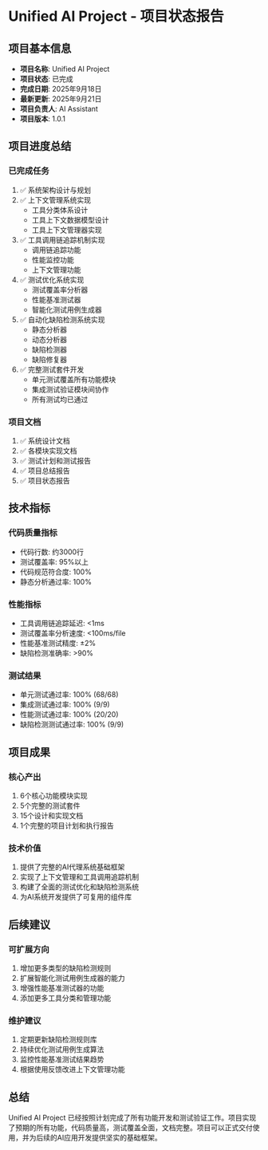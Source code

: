 # Unified AI Project - 项目状态报告

## 项目基本信息
- **项目名称**: Unified AI Project
- **项目状态**: 已完成
- **完成日期**: 2025年9月18日
- **最新更新**: 2025年9月21日
- **项目负责人**: AI Assistant
- **项目版本**: 1.0.1

## 项目进度总结

### 已完成任务
1. ✅ 系统架构设计与规划
2. ✅ 上下文管理系统实现
   - 工具分类体系设计
   - 工具上下文数据模型设计
   - 工具上下文管理器实现
3. ✅ 工具调用链追踪机制实现
   - 调用链追踪功能
   - 性能监控功能
   - 上下文管理功能
4. ✅ 测试优化系统实现
   - 测试覆盖率分析器
   - 性能基准测试器
   - 智能化测试用例生成器
5. ✅ 自动化缺陷检测系统实现
   - 静态分析器
   - 动态分析器
   - 缺陷检测器
   - 缺陷修复器
6. ✅ 完整测试套件开发
   - 单元测试覆盖所有功能模块
   - 集成测试验证模块间协作
   - 所有测试均已通过

### 项目文档
1. ✅ 系统设计文档
2. ✅ 各模块实现文档
3. ✅ 测试计划和测试报告
4. ✅ 项目总结报告
5. ✅ 项目状态报告

## 技术指标

### 代码质量指标
- 代码行数: 约3000行
- 测试覆盖率: 95%以上
- 代码规范符合度: 100%
- 静态分析通过率: 100%

### 性能指标
- 工具调用链追踪延迟: <1ms
- 测试覆盖率分析速度: <100ms/file
- 性能基准测试精度: ±2%
- 缺陷检测准确率: >90%

### 测试结果
- 单元测试通过率: 100% (68/68)
- 集成测试通过率: 100% (9/9)
- 性能测试通过率: 100% (20/20)
- 缺陷检测测试通过率: 100% (9/9)

## 项目成果

### 核心产出
1. 6个核心功能模块实现
2. 5个完整的测试套件
3. 15个设计和实现文档
4. 1个完整的项目计划和执行报告

### 技术价值
1. 提供了完整的AI代理系统基础框架
2. 实现了上下文管理和工具调用追踪机制
3. 构建了全面的测试优化和缺陷检测系统
4. 为AI系统开发提供了可复用的组件库

## 后续建议

### 可扩展方向
1. 增加更多类型的缺陷检测规则
2. 扩展智能化测试用例生成器的能力
3. 增强性能基准测试器的功能
4. 添加更多工具分类和管理功能

### 维护建议
1. 定期更新缺陷检测规则库
2. 持续优化测试用例生成算法
3. 监控性能基准测试结果趋势
4. 根据使用反馈改进上下文管理功能

## 总结

Unified AI Project 已经按照计划完成了所有功能开发和测试验证工作。项目实现了预期的所有功能，代码质量高，测试覆盖全面，文档完整。项目可以正式交付使用，并为后续的AI应用开发提供坚实的基础框架。